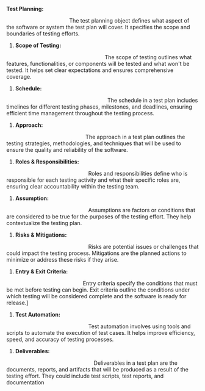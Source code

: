 ﻿**Test Planning:**

`                       `The test planning object defines what aspect of the software or system the test plan will cover. It specifies the scope and boundaries of testing efforts.

1) **Scope of Testing:**

`                                    `The scope of testing outlines what features, functionalities, or components will be tested and what won't be tested. It helps set clear expectations and ensures comprehensive coverage.

1) **Schedule:**

`                                     `The schedule in a test plan includes timelines for different testing phases, milestones, and deadlines, ensuring efficient time management throughout the testing process.

1) **Approach:**

`                             `The approach in a test plan outlines the testing strategies, methodologies, and techniques that will be used to ensure the quality and reliability of the software.

1) **Roles & Responsibilities:**

`                              `Roles and responsibilities define who is responsible for each testing activity and what their specific roles are, ensuring clear accountability within the testing team.

1) **Assumption:**

`                              `Assumptions are factors or conditions that are considered to be true for the purposes of the testing effort. They help contextualize the testing plan.

1) **Risks & Mitigations:**

`                              `Risks are potential issues or challenges that could impact the testing process. Mitigations are the planned actions to minimize or address these risks if they arise.

1) **Entry & Exit Criteria:**

`                            `Entry criteria specify the conditions that must be met before testing can begin. Exit criteria outline the conditions under which testing will be considered complete and the software is ready for release.]

1) **Test Automation:**

`                              `Test automation involves using tools and scripts to automate the execution of test cases. It helps improve efficiency, speed, and accuracy of testing processes.

1) **Deliverables:** 

`                                `Deliverables in a test plan are the documents, reports, and artifacts that will be produced as a result of the testing effort. They could include test scripts, test reports, and documentation

